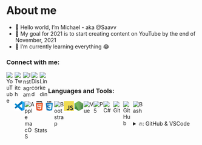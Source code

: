 # About me

- 👋 Hello world, I’m Michael - aka @Saavv
- 🏹 My goal for 2021 is to start creating content on YouTube by the end of November, 2021
- 🌱 I’m currently learning everything 😂
  <!-- - 👀 I’m interested in ... -->
  <!-- - 💞️ I’m looking to collaborate on ... -->
  <!-- - 📫 How to reach me ... -->

### Connect with me:

[<img align="left" alt="YouTube" width="22px" src="https://user-images.githubusercontent.com/40189403/139202889-1ef81c4b-4754-42b0-92c1-46ebc81c93bf.png" />][youtube]
[<img align="left" alt="Twitch" width="22px" src="https://user-images.githubusercontent.com/40189403/139219389-375b38b3-1b2a-4ead-8747-3dc6cc251fd9.png" />][twitch]
[<img align="left" alt="Instagram" width="22px" src="https://user-images.githubusercontent.com/40189403/139203102-f6cef8c4-ddb7-4e0c-9429-af4188af971a.png" />][instagram]
[<img align="left" alt="Discord" width="22px" src="https://user-images.githubusercontent.com/40189403/139208883-a661c4ed-7018-4615-9ece-012fa8a343a2.png" />][discord]
[<img align="left" alt="Linkedin" width="22px" src="https://user-images.githubusercontent.com/40189403/139213461-f6497c2a-147f-4c0c-b8e8-61772736d1a2.png" />][linkedin]

<br>

### Languages and Tools:

<img align="left" alt="Visual Studio Code" title="Visual Studio Code" width="26px" src="https://raw.githubusercontent.com/github/explore/80688e429a7d4ef2fca1e82350fe8e3517d3494d/topics/visual-studio-code/visual-studio-code.png" />
<img align="left" alt="Apple macOS" title="Apple macOS" width="26px" src="https://user-images.githubusercontent.com/40189403/139187464-2c35fa09-c1fb-41f0-967f-6cd5ba706782.png" />
<img align="left" alt="HTML5" title="HTML5" width="26px" src="https://raw.githubusercontent.com/github/explore/80688e429a7d4ef2fca1e82350fe8e3517d3494d/topics/html/html.png" />
<img align="left" alt="CSS3" title="CSS3" width="26px" src="https://raw.githubusercontent.com/github/explore/80688e429a7d4ef2fca1e82350fe8e3517d3494d/topics/css/css.png" />
<img align="left" alt="Bootstrap" title="Bootstrap 4" width="26px" src="https://user-images.githubusercontent.com/40189403/139141808-699b4f7c-0367-4fca-9573-ed47178637ac.png" />
<img align="left" alt="JavaScript" title="JavaScript" width="26px" src="https://raw.githubusercontent.com/github/explore/80688e429a7d4ef2fca1e82350fe8e3517d3494d/topics/javascript/javascript.png" />
<img align="left" alt="Node.js" title="Node.JS" width="26px" src="https://raw.githubusercontent.com/github/explore/80688e429a7d4ef2fca1e82350fe8e3517d3494d/topics/nodejs/nodejs.png" />
<img align="left" alt="Vue" width="26px" title="Vue.js" src="https://user-images.githubusercontent.com/40189403/139140904-a61937f4-049a-410a-b8ce-feff9044e485.png" />
<img align="left" alt="P5" width="26px" title="P5.js" src="https://user-images.githubusercontent.com/40189403/139138195-54d7b428-6657-4b34-906c-ada118483707.png" />
<img align="left" alt="C#" width="26px" title="C#" src="https://user-images.githubusercontent.com/40189403/139138501-9944fc1e-8c48-4c1b-a10b-966fe19b42fc.png" />
<img align="left" alt="Git" width="26px" title="git" src="https://user-images.githubusercontent.com/40189403/139186391-b1ac9978-f34a-4bed-8aca-20a0936cc93b.png" />
<img align="left" alt="GitHub" width="26px" title="GitHub" src="https://user-images.githubusercontent.com/40189403/139186541-4f2e8aea-46f8-459f-9c5c-bf7aa7e012c1.png" />
<img align="left" alt="Bash" width="26px" title="BASH" src="https://user-images.githubusercontent.com/40189403/139186934-1100d85b-ddfe-4861-94aa-990be1003186.png" />

<br>
<br>
<br>

<details>
  <summary>🔥: GitHub & VSCode Stats</summary>

[![Michael's GitHub stats](https://github-readme-stats.vercel.app/api?username=Saavv&theme=github_dark&show_icons=true)](https://github.com/anuraghazra/github-readme-stats)

<a href="https://wakatime.com"><img width="480" src="https://wakatime.com/share/@Saavv/b9c5313b-5afc-4cf4-9a83-5787463dfbc7.png" /></a>

<a href="https://wakatime.com"><img width="480" src="https://wakatime.com/share/@Saavv/90e7aaaa-32cd-475d-9784-564b2ea86c69.png" /></a>
</details>

[instagram]: https://www.instagram.com/saavvsmith/
[youtube]: https://www.youtube.com/channel/UCGn4EWlzVdAuFpJ8Q_6VNqg
[discord]: https://discordapp.com/users/763824846219247636/
[linkedin]: https://www.linkedin.com/in/michael-smith-a68056178/
[twitch]: https://www.twitch.tv/saavvsmith

